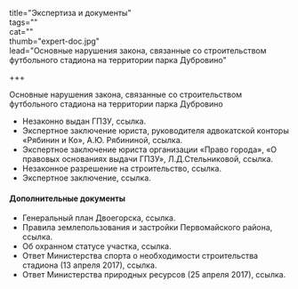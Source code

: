 title="Экспертиза и документы"  
tags=""   
cat=""  
thumb="expert-doc.jpg"  
lead="Основные нарушения закона, связанные со строительством футбольного стадиона на территории парка Дубровино"

+++

Основные нарушения закона, связанные со строительством футбольного стадиона на территории парка Дубровино

* Незаконно выдан ГПЗУ, ссылка.
* Экспертное заключение юриста, руководителя адвокатской конторы «Рябинин и Ко», А.Ю. Рябининой, ссылка. 
* Экспертное заключение юриста организации «Право города», «О правовых основаниях выдачи ГПЗУ», Л.Д.Стельниковой, ссылка. 
* Незаконное разрешение на строительство, ссылка.
* Экспертное заключение, ссылка.

#### Дополнительные документы

* Генеральный план Двоегорска, ссылка.
* Правила землепользования и застройки Первомайского района, ссылка.
* Об охранном статусе участка, ссылка.
* Ответ Министерства спорта о необходимости строительства стадиона (13 апреля 2017), ссылка.
* Ответ Министерства природных ресурсов (25 апреля 2017), ссылка.
